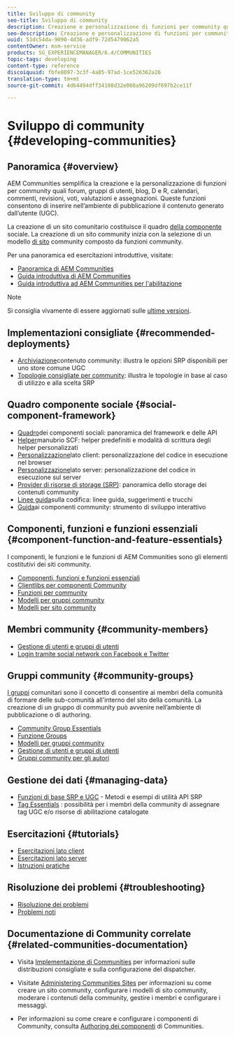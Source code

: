 ```yaml
---
title: Sviluppo di community
seo-title: Sviluppo di community
description: Creazione e personalizzazione di funzioni per community quali forum, gruppi di utenti e altro
seo-description: Creazione e personalizzazione di funzioni per community quali forum, gruppi di utenti e altro
uuid: 51dc54da-9090-4d36-adf9-72d5479062a5
contentOwner: msm-service
products: SG_EXPERIENCEMANAGER/6.4/COMMUNITIES
topic-tags: developing
content-type: reference
discoiquuid: fbfe8097-3c3f-4a05-97ad-1ce526362a26
translation-type: tm+mt
source-git-commit: 4d64494dff34108d32e060a96209df697b2ce11f

---
```



# Sviluppo di community {#developing-communities}

## Panoramica {#overview}

AEM Communities semplifica la creazione e la personalizzazione di funzioni per community quali forum, gruppi di utenti, blog, D e R, calendari, commenti, revisioni, voti, valutazioni e assegnazioni. Queste funzioni consentono di inserire nell’ambiente di pubblicazione il contenuto generato dall’utente (UGC).

La creazione di un sito [](overview.md#communitiessites) comunitario costituisce il quadro [della componente](scf.md) sociale. La creazione di un sito community inizia con la selezione di un modello [di sito](sites-console.md) community composto da funzioni [](functions.md)community.

Per una panoramica ed esercitazioni introduttive, visitate:

* [Panoramica di AEM Communities](overview.md)
* [Guida introduttiva di AEM Communities](getting-started.md)
* [Guida introduttiva ad AEM Communities per l&#39;abilitazione](getting-started-enablement.md)

>[!NOTE]
>
>Si consiglia vivamente di essere aggiornati sulle [ultime versioni](deploy-communities.md#latest-releases).

## Implementazioni consigliate {#recommended-deployments}

* [Archiviazione](working-with-srp.md)contenuto community: illustra le opzioni SRP disponibili per uno store comune UGC
* [Topologie consigliate per community](topologies.md): illustra le topologie in base al caso di utilizzo e alla scelta SRP

## Quadro componente sociale {#social-component-framework}

* [Quadro](scf.md)dei componenti sociali: panoramica del framework e delle API
* [Helper](handlebars-helpers.md)manubrio SCF: helper predefiniti e modalità di scrittura degli helper personalizzati
* [Personalizzazione](client-customize.md)lato client: personalizzazione del codice in esecuzione nel browser
* [Personalizzazione](server-customize.md)lato server: personalizzazione del codice in esecuzione sul server
* [Provider di risorse di storage (SRP)](srp.md): panoramica dello storage dei contenuti community
* [Linee guida](code-guide.md)sulla codifica: linee guida, suggerimenti e trucchi
* [Guida](components-guide.md)ai componenti community: strumento di sviluppo interattivo

## Componenti, funzioni e funzioni essenziali {#component-function-and-feature-essentials}

I componenti, le funzioni e le funzioni di AEM Communities sono gli elementi costitutivi dei siti [](sites-console.md)community.

* [Componenti, funzioni e funzioni essenziali](essentials.md)
* [Clientlibs per componenti Community](clientlibs.md)
* [Funzioni per community](functions.md)
* [Modelli per gruppi community](tools-groups.md)
* [Modelli per sito community](sites.md)

## Membri community {#community-members}

* [Gestione di utenti e gruppi di utenti](users.md)
* [Login tramite social network con Facebook e Twitter](social-login.md)

## Gruppi community {#community-groups}

[I gruppi](overview.md#communitygroups) comunitari sono il concetto di consentire ai membri della comunità di formare delle sub-comunità all&#39;interno del sito della comunità. La creazione di un gruppo di community può avvenire nell’ambiente di pubblicazione o di authoring.

* [Community Group Essentials](essentials-groups.md)
* [Funzione Groups](functions.md#groups-function)
* [Modelli per gruppi community](tools-groups.md)
* [Gestione di utenti e gruppi di utenti](users.md)
* [Gruppi community per gli autori](creating-groups.md)

## Gestione dei dati {#managing-data}

* [Funzioni di base SRP e UGC](srp-and-ugc.md) - Metodi e esempi di utilità API SRP
* [Tag Essentials](tag.md) : possibilità per i membri della community di assegnare tag UGC e/o risorse di abilitazione catalogate

## Esercitazioni {#tutorials}

* [Esercitazioni lato client](tutorials.md#client-side-customization)
* [Esercitazioni lato server](tutorials.md#server-side-customization)
* [Istruzioni pratiche](tutorials.md#how-to-instructions)

## Risoluzione dei problemi {#troubleshooting}

* [Risoluzione dei problemi](troubleshooting.md)
* [Problemi noti](/help/release-notes/known-issues.md)

## Documentazione di Community correlate {#related-communities-documentation}

* Visita [Implementazione di Communities](deploy-communities.md) per informazioni sulle distribuzioni consigliate e sulla configurazione del dispatcher.

* Visitate [Administering Communities Sites](administer-landing.md) per informazioni su come creare un sito community, configurare i modelli di sito community, moderare i contenuti della community, gestire i membri e configurare i messaggi.

* Per informazioni su come creare e configurare i componenti di Community, consulta [Authoring dei componenti](author-communities.md) di Communities.

